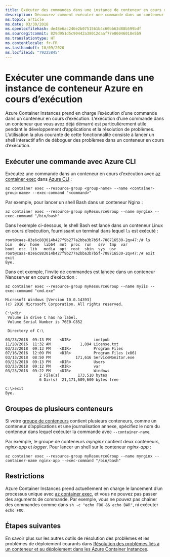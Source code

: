 ```yaml
---
title: Exécuter des commandes dans une instance de conteneur en cours d’exécution
description: Découvrez comment exécuter une commande dans un conteneur qui est en cours d’exécution dans Azure Container Instances
ms.topic: article
ms.date: 03/30/2018
ms.openlocfilehash: de48e6ac246e2b0751561b4c60bb63d88b599bdf
ms.sourcegitcommit: 829d951d5c90442a38012daaf77e86046018e5b9
ms.translationtype: HT
ms.contentlocale: fr-FR
ms.lasthandoff: 10/09/2020
ms.locfileid: "79225845"
---
```

# <a name="execute-a-command-in-a-running-azure-container-instance"></a>Exécuter une commande dans une instance de conteneur Azure en cours d’exécution

Azure Container Instances prend en charge l’exécution d’une commande dans un conteneur en cours d’exécution. L’exécution d’une commande dans un conteneur que vous avez déjà démarré est particulièrement utile pendant le développement d’applications et la résolution de problèmes. L’utilisation la plus courante de cette fonctionnalité consiste à lancer un shell interactif afin de déboguer des problèmes dans un conteneur en cours d’exécution.

## <a name="run-a-command-with-azure-cli"></a>Exécuter une commande avec Azure CLI

Exécutez une commande dans un conteneur en cours d’exécution avec [az container exec][az-container-exec] dans [Azure CLI][azure-cli] :

```azurecli
az container exec --resource-group <group-name> --name <container-group-name> --exec-command "<command>"
```

Par exemple, pour lancer un shell Bash dans un conteneur Nginx :

```azurecli
az container exec --resource-group myResourceGroup --name mynginx --exec-command "/bin/bash"
```

Dans l’exemple ci-dessous, le shell Bash est lancé dans un conteneur Linux en cours d’exécution, fournissant un terminal dans lequel `ls` est exécuté :

```output
root@caas-83e6c883014b427f9b277a2bba3b7b5f-708716530-2qv47:/# ls
bin   dev  home  lib64  mnt  proc  run   srv  tmp  var
boot  etc  lib   media  opt  root  sbin  sys  usr
root@caas-83e6c883014b427f9b277a2bba3b7b5f-708716530-2qv47:/# exit
exit
Bye.
```

Dans cet exemple, l’invite de commandes est lancée dans un conteneur Nanoserver en cours d’exécution :

```azurecli
az container exec --resource-group myResourceGroup --name myiis --exec-command "cmd.exe"
```

```output
Microsoft Windows [Version 10.0.14393]
(c) 2016 Microsoft Corporation. All rights reserved.

C:\>dir
 Volume in drive C has no label.
 Volume Serial Number is 76E0-C852

 Directory of C:\

03/23/2018  09:13 PM    <DIR>          inetpub
11/20/2016  11:32 AM             1,894 License.txt
03/23/2018  09:13 PM    <DIR>          Program Files
07/16/2016  12:09 PM    <DIR>          Program Files (x86)
03/13/2018  08:50 PM           171,616 ServiceMonitor.exe
03/23/2018  09:13 PM    <DIR>          Users
03/23/2018  09:12 PM    <DIR>          var
03/23/2018  09:22 PM    <DIR>          Windows
               2 File(s)        173,510 bytes
               6 Dir(s)  21,171,609,600 bytes free

C:\>exit
Bye.
```

## <a name="multi-container-groups"></a>Groupes de plusieurs conteneurs

Si votre [groupe de conteneurs](container-instances-container-groups.md) contient plusieurs conteneurs, comme un conteneur d’applications et une journalisation annexe, spécifiez le nom du conteneur dans lequel exécuter la commande avec `--container-name`.

Par exemple, le groupe de conteneurs *mynginx* contient deux conteneurs, *nginx-app* et *logger*. Pour lancer un shell sur le conteneur *nginx-app* :

```azurecli
az container exec --resource-group myResourceGroup --name mynginx --container-name nginx-app --exec-command "/bin/bash"
```

## <a name="restrictions"></a>Restrictions

Azure Container Instances prend actuellement en charge le lancement d’un processus unique avec [az container exec][az-container-exec], et vous ne pouvez pas passer des arguments de commande. Par exemple, vous ne pouvez pas chaîner des commandes comme dans `sh -c "echo FOO && echo BAR"`, ni exécuter `echo FOO`.

## <a name="next-steps"></a>Étapes suivantes

En savoir plus sur les autres outils de résolution des problèmes et les problèmes de déploiement courants dans [Résolution des problèmes liés à un conteneur et au déploiement dans les Azure Container Instances](container-instances-troubleshooting.md).

<!-- LINKS - internal -->
[az-container-create]: /cli/azure/container#az-container-create
[az-container-exec]: /cli/azure/container#az-container-exec
[azure-cli]: /cli/azure